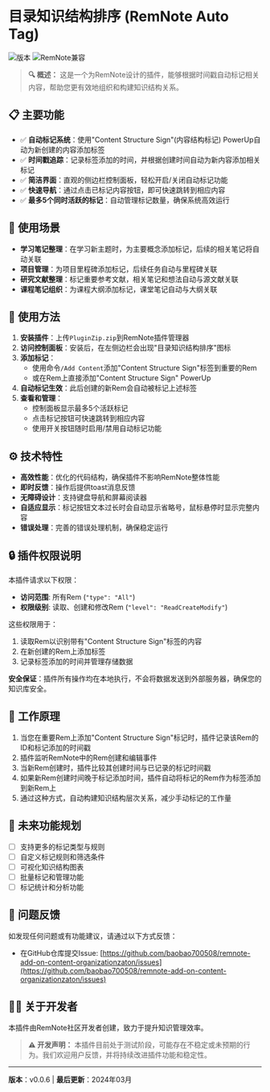 # 目录知识结构排序 (RemNote Auto Tag)

![版本](https://img.shields.io/badge/版本-0.0.6-green.svg)
![RemNote兼容](https://img.shields.io/badge/RemNote-兼容-blue.svg)

> **🔍 概述：** 这是一个为RemNote设计的插件，能够根据时间戳自动标记相关内容，帮助您更有效地组织和构建知识结构关系。

## 📋 主要功能

- ✅ **自动标记系统**：使用"Content Structure Sign"(内容结构标记) PowerUp自动为新创建的内容添加标签
- ✅ **时间戳追踪**：记录标签添加的时间，并根据创建时间自动为新内容添加相关标记
- ✅ **简洁界面**：直观的侧边栏控制面板，轻松开启/关闭自动标记功能
- ✅ **快速导航**：通过点击已标记内容按钮，即可快速跳转到相应内容
- ✅ **最多5个同时活跃的标记**：自动管理标记数量，确保系统高效运行

## 🚀 使用场景

- **学习笔记整理**：在学习新主题时，为主要概念添加标记，后续的相关笔记将自动关联
- **项目管理**：为项目里程碑添加标记，后续任务自动与里程碑关联
- **研究文献整理**：标记重要参考文献，相关笔记和想法自动与源文献关联
- **课程笔记组织**：为课程大纲添加标记，课堂笔记自动与大纲关联

## 📝 使用方法

1. **安装插件**：上传`PluginZip.zip`到RemNote插件管理器
2. **访问控制面板**：安装后，在左侧边栏会出现"目录知识结构排序"图标
3. **添加标记**：
   - 使用命令`/Add Content`添加"Content Structure Sign"标签到重要的Rem
   - 或在Rem上直接添加"Content Structure Sign" PowerUp
4. **自动标记生效**：此后创建的新Rem会自动被标记上述标签
5. **查看和管理**：
   - 控制面板显示最多5个活跃标记
   - 点击标记按钮可快速跳转到相应内容
   - 使用开关按钮随时启用/禁用自动标记功能

## ⚙️ 技术特性

- **高效性能**：优化的代码结构，确保插件不影响RemNote整体性能
- **即时反馈**：操作后提供toast消息反馈
- **无障碍设计**：支持键盘导航和屏幕阅读器
- **自适应显示**：标记按钮文本过长时会自动显示省略号，鼠标悬停时显示完整内容
- **错误处理**：完善的错误处理机制，确保稳定运行

## 🔒 插件权限说明

本插件请求以下权限：
- **访问范围**: 所有Rem (`"type": "All"`)
- **权限级别**: 读取、创建和修改Rem (`"level": "ReadCreateModify"`)

这些权限用于：
1. 读取Rem以识别带有"Content Structure Sign"标签的内容
2. 在新创建的Rem上添加标签
3. 记录标签添加的时间并管理存储数据

**安全保证**：插件所有操作均在本地执行，不会将数据发送到外部服务器，确保您的知识库安全。

## 🔄 工作原理

1. 当您在重要Rem上添加"Content Structure Sign"标记时，插件记录该Rem的ID和标记添加的时间戳
2. 插件监听RemNote中的Rem创建和编辑事件
3. 当新Rem创建时，插件比较其创建时间与已记录的标记时间戳
4. 如果新Rem创建时间晚于标记添加时间，插件自动将标记的Rem作为标签添加到新Rem上
5. 通过这种方式，自动构建知识结构层次关系，减少手动标记的工作量

## 🔮 未来功能规划

- [ ] 支持更多的标记类型与规则
- [ ] 自定义标记规则和筛选条件
- [ ] 可视化知识结构图表
- [ ] 批量标记和管理功能
- [ ] 标记统计和分析功能

## 🐞 问题反馈

如发现任何问题或有功能建议，请通过以下方式反馈：
- 在GitHub仓库提交Issue: [https://github.com/baobao700508/remnote-add-on-content-organizationzaton/issues](https://github.com/baobao700508/remnote-add-on-content-organizationzaton/issues)

## 👨‍💻 关于开发者

本插件由RemNote社区开发者创建，致力于提升知识管理效率。

> **⚠️ 开发声明：** 本插件目前处于测试阶段，可能存在不稳定或未预期的行为。我们欢迎用户反馈，并将持续改进插件功能和稳定性。

---

**版本**：v0.0.6 | **最后更新**：2024年03月
